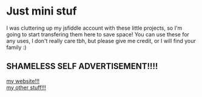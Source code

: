 # Just mini stuf

I was cluttering up my jsfiddle account with these little projects, so I'm going to start transfering them here to save space! You can use these for any uses, I don't really care tbh,
but please give me credit, or I will find your family :)

## SHAMELESS SELF ADVERTISEMENT!!!!

[my website!!!](https://sealo.neocities.org)<br>
[my other stuff!!!](https://sealo.neocities.org)

